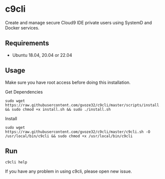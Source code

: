 # c9cli

Create and manage secure Cloud9 IDE private users using SystemD and Docker services.

## Requirements

- Ubuntu 18.04, 20.04 or 22.04

## Usage

Make sure you have root access before doing this installation.

Get Dependencies

```
sudo wget https://raw.githubusercontent.com/gvoze32/c9cli/master/scripts/install.sh && sudo chmod +x install.sh && sudo ./install.sh
```

Install

```
sudo wget https://raw.githubusercontent.com/gvoze32/c9cli/master/c9cli.sh -O /usr/local/bin/c9cli && sudo chmod +x /usr/local/bin/c9cli
```

## Run

```
c9cli help
```

If you have any problem in using c9cli, please open new issue.
